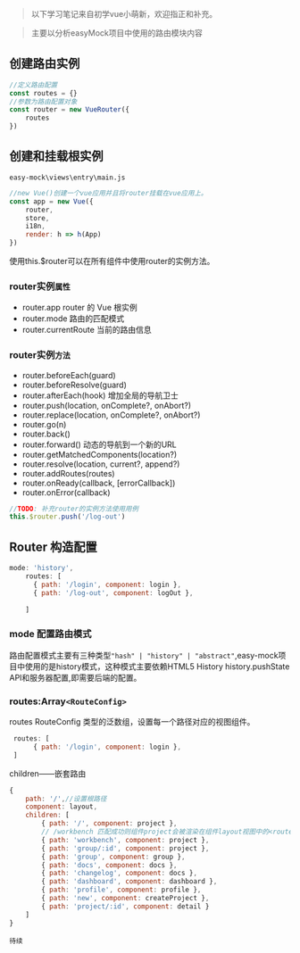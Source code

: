 >以下学习笔记来自初学vue小萌新，欢迎指正和补充。

>主要以分析easyMock项目中使用的路由模块内容

## 创建路由实例
```js
//定义路由配置
const routes = {}
//参数为路由配置对象
const router = new VueRouter({
    routes
})
```
## 创建和挂载根实例
`easy-mock\views\entry\main.js`
```js
//new Vue()创建一个vue应用并且将router挂载在vue应用上。
const app = new Vue({
    router,
    store,
    i18n,
    render: h => h(App)
})
```
使用this.$router可以在所有组件中使用router的实例方法。
### router实例`属性 `
+ router.app router 的 Vue 根实例 
+ router.mode 路由的匹配模式 
+ router.currentRoute 当前的路由信息
### router实例`方法 `         
+ router.beforeEach(guard)
+ router.beforeResolve(guard)
+ router.afterEach(hook) 增加全局的导航卫士
+ router.push(location, onComplete?, onAbort?)
+ router.replace(location, onComplete?, onAbort?)
+ router.go(n)
+ router.back()
+ router.forward() 动态的导航到一个新的URL
+ router.getMatchedComponents(location?)
+ router.resolve(location, current?, append?)
+ router.addRoutes(routes)
+ router.onReady(callback, [errorCallback])
+ router.onError(callback)
```js
//TODO: 补充router的实例方法使用用例
this.$router.push('/log-out')
```
## Router 构造配置
```js
mode: 'history',
    routes: [
      { path: '/login', component: login },
      { path: '/log-out', component: logOut },
      
    ]
```
### mode 配置路由模式
路由配置模式主要有三种类型`"hash" | "history" | "abstract"`,easy-mock项目中使用的是history模式，这种模式主要依赖HTML5 History history.pushState API和服务器配置,即需要后端的配置。
### routes:Array`<RouteConfig>` 
routes RouteConfig 类型的泛数组，设置每一个路径对应的视图组件。
```js
 routes: [
      { path: '/login', component: login },
 ]
 ```
children——嵌套路由
```js
{
    path: '/',//设置根路径
    component: layout,
    children: [
        { path: '/', component: project },
        // /workbench 匹配成功则组件project会被渲染在组件layout视图中的<router-view></router-view>
        { path: 'workbench', component: project },
        { path: 'group/:id', component: project },
        { path: 'group', component: group },
        { path: 'docs', component: docs },
        { path: 'changelog', component: docs },
        { path: 'dashboard', component: dashboard },
        { path: 'profile', component: profile },
        { path: 'new', component: createProject },
        { path: 'project/:id', component: detail }
    ]
}
```

`待续`



